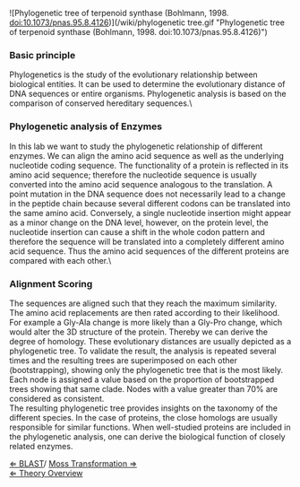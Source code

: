 ![Phylogenetic tree of terpenoid synthase (Bohlmann, 1998.
<doi:10.1073/pnas.95.8.4126>)](/wiki/phylogenetic tree.gif "Phylogenetic tree of terpenoid synthase (Bohlmann, 1998. doi:10.1073/pnas.95.8.4126)")

### Basic principle

Phylogenetics is the study of the evolutionary relationship between
biological entities. It can be used to determine the evolutionary
distance of DNA sequences or entire organisms. Phylogenetic analysis is
based on the comparison of conserved hereditary sequences.\

### Phylogenetic analysis of Enzymes

In this lab we want to study the phylogenetic relationship of different
enzymes. We can align the amino acid sequence as well as the underlying
nucleotide coding sequence. The functionality of a protein is reflected
in its amino acid sequence; therefore the nucleotide sequence is usually
converted into the amino acid sequence analogous to the translation. A
point mutation in the DNA sequence does not necessarily lead to a change
in the peptide chain because several different codons can be translated
into the same amino acid. Conversely, a single nucleotide insertion
might appear as a minor change on the DNA level, however, on the protein
level, the nucleotide insertion can cause a shift in the whole codon
pattern and therefore the sequence will be translated into a completely
different amino acid sequence. Thus the amino acid sequences of the
different proteins are compared with each other.\

### Alignment Scoring

The sequences are aligned such that they reach the maximum similarity.
The amino acid replacements are then rated according to their
likelihood. For example a Gly-Ala change is more likely than a Gly-Pro
change, which would alter the 3D structure of the protein. Thereby we
can derive the degree of homology. These evolutionary distances are
usually depicted as a phylogenetic tree. To validate the result, the
analysis is repeated several times and the resulting trees are
superimposed on each other (bootstrapping), showing only the
phylogenetic tree that is the most likely. Each node is assigned a value
based on the proportion of bootstrapped trees showing that same clade.
Nodes with a value greater than 70% are considered as consistent.\
The resulting phylogenetic tree provides insights on the taxonomy of the
different species. In the case of proteins, the close homologs are
usually responsible for similar functions. When well-studied proteins
are included in the phylogenetic analysis, one can derive the biological
function of closely related enzymes.

[⇐ BLAST](/wiki/BLAST "wikilink")/ [ Moss Transformation
⇒](/wiki/Moss_Transformation "wikilink")\
[ ⇐ Theory Overview](/wiki/PlantLab "wikilink")

